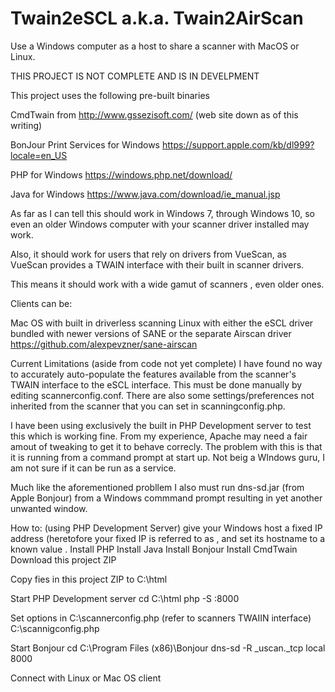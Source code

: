 # Twain2eSCL a.k.a. Twain2AirScan

Use a Windows computer as a host to share a scanner with MacOS or Linux.

THIS PROJECT IS NOT COMPLETE AND IS IN DEVELPMENT

This project uses the following pre-built binaries

CmdTwain from http://www.gssezisoft.com/ (web site down as of this writing)

BonJour Print Services for Windows https://support.apple.com/kb/dl999?locale=en_US

PHP for Windows https://windows.php.net/download/

Java for Windows https://www.java.com/download/ie_manual.jsp

As far as I can tell this should work in Windows 7, through Windows 10, so even an older Windows computer with your scanner driver installed may work. 

Also, it should work for users that rely on drivers from VueScan, as VueScan provides a TWAIN interface with their built in scanner drivers.

This means it should work with a wide gamut of scanners , even older ones. 


Clients can be: 


Mac OS with built in driverless scanning
Linux with either the eSCL driver bundled with newer versions of SANE or the separate Airscan driver https://github.com/alexpevzner/sane-airscan


Current Limitations (aside from code not yet complete)
I have found no way to accurately auto-populate the features available from the scanner's TWAIN interface to the eSCL interface. This must be done manually by editing scannerconfig.conf. There are also some settings/preferences not inherited from the scanner that you can set in scanningconfig.php.

I have been using  exclusively the built in PHP Development server to test this which is working fine. From my experience, Apache may need a fair amout of tweaking to get it to behave correcly. The problem with this is that it is running from a command prompt at start up. Not beig a WIndows guru, I am  not sure if it can be run as a service.

Much like the aforementioned probllem I also must run dns-sd.jar (from Apple Bonjour) from a Windows commmand prompt resulting in yet another unwanted window.


How to: (using PHP Development Server)
give your Windows host a fixed IP address (heretofore your fixed IP  is referred to as <IPAADDRESS>, and set its hostname to a known value <HOSTNAME>.
Install PHP
Install Java
Install Bonjour
Install CmdTwain
Download this project ZIP 
  
Copy fies in this project ZIP to 
  C:\html
  
Start PHP Development server 
  cd C:\html
  php -S <IPADDRESS>:8000
  
Set options in
  C:\scannerconfig.php (refer to scanners TWAIIN interface)
  C:\scannigconfig.php
  
Start Bonjour
  cd C:\Program Files (x86)\Bonjour
  dns-sd -R <HOSTNAME> _uscan._tcp local 8000

Connect with Linux or Mac OS client
  
